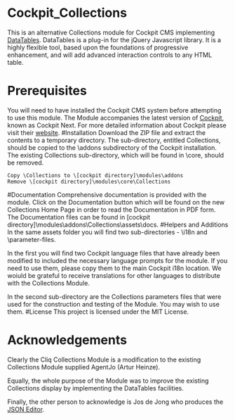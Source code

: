 # Cockpit_Collections
This is an alternative Collections module for Cockpit CMS implementing [DataTables](https://datatables.net/). DataTables is a plug-in for the jQuery Javascript library. It is a highly flexible tool, based upon the foundations of progressive enhancement, and will add advanced interaction controls to any HTML table.
# Prerequisites
You will need to have installed the Cockpit CMS system before attempting to use this module. The Module accompanies the latest version of [Cockpit](https://github.com/aheinze/cockpit), known as Cockpit Next. For more detailed information about Cockpit please visit their [website](http://getcockpit.com/).
#Installation
Download the ZIP file and extract the contents to a temporary directory. The sub-directory, entitled Collections, should be copied to the \addons subdirectory of the Cockpit installation. The existing Collections sub-directory, which will be found in \core, should be removed.

    Copy \Collections to \[cockpit directory]\modules\addons
    Remove \[cockpit directory]\modules\core\Collections

#Documentation
Comprehensive documentation is provided with the module. Click on the Documentation button which will be found on the new Collections Home Page in order to read the Documentation in PDF form. The Documentation files can be found in \[cockpit directory]\modules\addons\Collections\assets\docs.
#Helpers and Additions
In the same assets folder you will find two sub-directories - \i18n and \parameter-files. 

In the first you will find two Cockpit language files that have already been modified to included the necessary language prompts for the module. If you need to use them, please copy them to the main Cockpit i18n location. We woiuld be grateful to receive translations for other languages to distribute with the Collections Module.

In the second sub-directory are the Collections parameters files that were used for the construction and testing of the Module. You may wish to use them.
#License
This project is licensed under the MIT License.
# Acknowledgements
Clearly the Cliq Collections Module is a modification to the existing Collections Module supplied AgentJo (Artur Heinze).

Equally, the whole purpose of the Module was to improve the existing Collections display by implementing the DataTables facilities.

Finally, the other person to acknowledge is Jos de Jong who produces the [JSON Editor](https://github.com/josdejong/jsoneditor).


